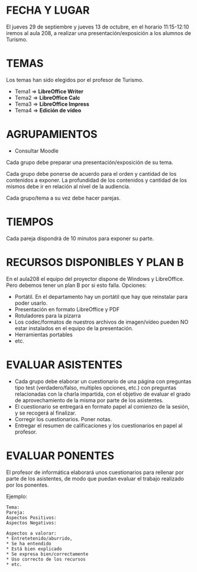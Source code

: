 # FECHA Y LUGAR

El jueves 29 de septiembre y jueves 13 de octubre, en el horario 11:15-12:10
iremos al aula 208, a realizar una  presentación/exposición a los alumnos de Turismo.

# TEMAS

Los temas han sido elegidos por el profesor de Turismo.
* Tema1 => **LibreOffice Writer**
* Tema2 => **LibreOffice Calc**
* Tema3 => **LibreOffice Impress**
* Tema4 => **Edición de vídeo**

# AGRUPAMIENTOS

* Consultar Moodle

Cada grupo debe preparar una presentación/exposición de su tema.

Cada grupo debe ponerse de acuerdo para el orden y cantidad de los
contenidos a exponer. La profundidad de los contenidos y cantidad de los
mismos debe ir en relación al nivel de la audiencia.

Cada grupo/tema a su vez debe hacer parejas.

# TIEMPOS

Cada pareja dispondrá de 10 minutos para exponer su parte.

# RECURSOS DISPONIBLES Y PLAN B

En el aula208 el equipo del proyector dispone de Windows y LibreOffice. Pero debemos
tener un plan B por si esto falla. Opciones:
* Portátil. En el departamento hay un portátil que hay que reinstalar para poder usarlo.
* Presentación en formato LibreOffice y PDF
* Rotuladores para la pizarra
* Los codec/formatos de nuestros archivos de imagen/vídeo pueden NO estar instalados
en el equipo de la presentación.
* Herramientas portables
* etc.

# EVALUAR ASISTENTES

* Cada grupo debe elaborar un cuestionario de una página con preguntas tipo test
(verdadero/falso, multiples opciones, etc.) con preguntas relacionadas con la
charla impartida, con el objetivo de evaluar el grado de aprovechamiento
de la misma por parte de los asistentes.
* El cuestionario se entregará en formato papel al comienzo de la sesión, y se recogerá al finalizar.
* Corregir los cuestionarios. Poner notas.
* Entregar el resumen de calificaciones y los cuestionarios en papel al profesor.

# EVALUAR PONENTES

El profesor de informática elaborará unos cuestionarios para rellenar por
parte de los asistentes, de modo que puedan evaluar el trabajo realizado por
los ponentes.

Ejemplo:

    Tema: 	
    Pareja: 	
    Aspectos Positivos:
    Aspectos Negativos:

    Aspectos a valorar:
    * Entretetenido/aburrido,
    * Se ha entendido
    * Está bien explicado
    * Se expresa bien/correctamente
    * Uso correcto de los recursos
    * etc.

